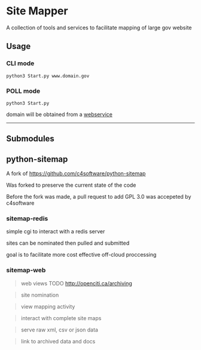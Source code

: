 # Site Mapper

A collection of tools and services to facilitate mapping of large gov website

## Usage

### CLI mode

`python3 Start.py www.domain.gov`

### POLL mode
`python3 Start.py`

domain will be obtained from a [webservice](openciti.ca/cgi-bin/peek)

----

## Submodules

## python-sitemap

A fork of https://github.com/c4software/python-sitemap

Was forked to preserve the current state of the code

Before the fork was made, a pull request to add GPL 3.0 was accepeted by c4software


### sitemap-redis

simple cgi to interact with a redis server

sites can be nominated then pulled and submitted

goal is to facilitate more cost effective off-cloud proccessing


### sitemap-web

>web views  TODO http://openciti.ca/archiving

>site nomination

>view mapping activity

>interact with complete site maps

>serve raw xml, csv or json data

>link to archived data and docs
